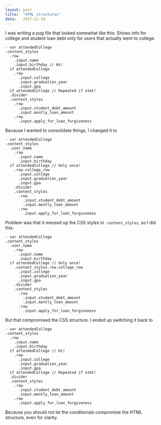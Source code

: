 ```yaml
---
layout: post
title:  "HTML structures"
date:   2017-11-19
---
```


I was writing a pug file that looked somewhat like this:
Shows info for college and student loan debt only for users that actually went to college.

```
- var attendedCollege
.content_styles 
  .row
    .input.name
    .input.birthday // Hi!
  if attendedCollege
    .row
      .input.college
      .input.graduation_year
      .input.gpa
  if attendedCollege // Repeated if stmt!
  .divider
  .content_styles
    .row
      .input.student_debt_amount
      .input.montly_loan_amount
    .row
      .input.apply_for_loan_forgiveness
```

Because I wanted to consolidate things, I changed it to

```
- var attendedCollege
.content_styles
  .user_name
    .row
      .input.name
      .input.birthday
  if attendedCollege // Only once!
    .row.college_row
      .input.college
      .input.graduation_year
      .input.gpa
    .divider
    .content_styles
      .row
        .input.student_debt_amount
        .input.montly_loan_amount
      .row
        .input.apply_for_loan_forgiveness
```
Problem was that it messed up the CSS styles in `.content_styles`, so I did this:

```
- var attendedCollege
.content_styles
  .user_name
    .row
      .input.name
      .input.birthday
  if attendedCollege // Only once!
    .content_styles.row.college_row
      .input.college
      .input.graduation_year
      .input.gpa
    .divider
    .content_styles
      .row
        .input.student_debt_amount
        .input.montly_loan_amount
      .row
        .input.apply_for_loan_forgiveness
```

But that compromised the CSS structure. I ended up switching it back to 

```
- var attendedCollege
.content_styles
  .row
    .input.name
    .input.birthday
  if attendedCollege // Hi!
    .row
      .input.college
      .input.graduation_year
      .input.gpa
  if attendedCollege // Repeated if stmt!
  .divider
  .content_styles
    .row
      .input.student_debt_amount
      .input.montly_loan_amount
    .row
      .input.apply_for_loan_forgiveness
```

Because you should not let the conditionals compromise the HTML structure, even for clarity.


